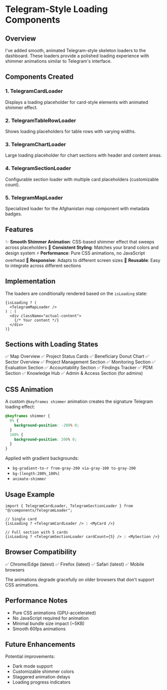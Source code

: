 # Telegram-Style Loading Components

## Overview
I've added smooth, animated Telegram-style skeleton loaders to the dashboard. These loaders provide a polished loading experience with shimmer animations similar to Telegram's interface.

## Components Created

### 1. TelegramCardLoader
Displays a loading placeholder for card-style elements with animated shimmer effect.

### 2. TelegramTableRowLoader
Shows loading placeholders for table rows with varying widths.

### 3. TelegramChartLoader
Large loading placeholder for chart sections with header and content areas.

### 4. TelegramSectionLoader
Configurable section loader with multiple card placeholders (customizable count).

### 5. TelegramMapLoader
Specialized loader for the Afghanistan map component with metadata badges.

## Features

✨ **Smooth Shimmer Animation**: CSS-based shimmer effect that sweeps across placeholders
🎨 **Consistent Styling**: Matches your brand colors and design system
⚡ **Performance**: Pure CSS animations, no JavaScript overhead
📱 **Responsive**: Adapts to different screen sizes
🔄 **Reusable**: Easy to integrate across different sections

## Implementation

The loaders are conditionally rendered based on the `isLoading` state:

```tsx
{isLoading ? (
  <TelegramMapLoader />
) : (
  <div className="actual-content">
    {/* Your content */}
  </div>
)}
```

## Sections with Loading States

✅ Map Overview
✅ Project Status Cards
✅ Beneficiary Donut Chart
✅ Sector Overview
✅ Project Management Section
✅ Monitoring Section
✅ Evaluation Section
✅ Accountability Section
✅ Findings Tracker
✅ PDM Section
✅ Knowledge Hub
✅ Admin & Access Section (for admins)

## CSS Animation

A custom `@keyframes shimmer` animation creates the signature Telegram loading effect:

```css
@keyframes shimmer {
  0% {
    background-position: -200% 0;
  }
  100% {
    background-position: 200% 0;
  }
}
```

Applied with gradient backgrounds:
- `bg-gradient-to-r from-gray-200 via-gray-100 to-gray-200`
- `bg-[length:200%_100%]`
- `animate-shimmer`

## Usage Example

```tsx
import { TelegramCardLoader, TelegramSectionLoader } from "@/components/TelegramLoader";

// Single card
{isLoading ? <TelegramCardLoader /> : <MyCard />}

// Full section with 5 cards
{isLoading ? <TelegramSectionLoader cardCount={5} /> : <MySection />}
```

## Browser Compatibility

✅ Chrome/Edge (latest)
✅ Firefox (latest)
✅ Safari (latest)
✅ Mobile browsers

The animations degrade gracefully on older browsers that don't support CSS animations.

## Performance Notes

- Pure CSS animations (GPU-accelerated)
- No JavaScript required for animation
- Minimal bundle size impact (~5KB)
- Smooth 60fps animations

## Future Enhancements

Potential improvements:
- Dark mode support
- Customizable shimmer colors
- Staggered animation delays
- Loading progress indicators
